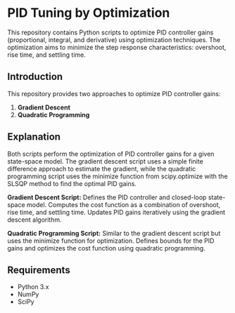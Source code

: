 # PID Tuning by Optimization

This repository contains Python scripts to optimize PID controller gains (proportional, integral, and derivative) using optimization techniques. The optimization aims to minimize the step response characteristics: overshoot, rise time, and settling time.

## Introduction

This repository provides two approaches to optimize PID controller gains:
1. **Gradient Descent**
2. **Quadratic Programming**

## Explanation
Both scripts perform the optimization of PID controller gains for a given state-space model. The gradient descent script uses a simple finite difference approach to estimate the gradient, while the quadratic programming script uses the minimize function from scipy.optimize with the SLSQP method to find the optimal PID gains.

**Gradient Descent Script:**
Defines the PID controller and closed-loop state-space model.
Computes the cost function as a combination of overshoot, rise time, and settling time.
Updates PID gains iteratively using the gradient descent algorithm.

**Quadratic Programming Script:**
Similar to the gradient descent script but uses the minimize function for optimization.
Defines bounds for the PID gains and optimizes the cost function using quadratic programming.

## Requirements

- Python 3.x
- NumPy
- SciPy

